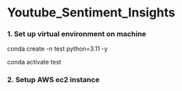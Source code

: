 # Youtube_Sentiment_Insights

### 1. Set up virtual environment on machine
conda create -n test python=3.11 -y

conda activate test

### 2. Setup AWS ec2 instance